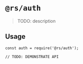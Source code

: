 # `@rs/auth`

> TODO: description

## Usage

```
const auth = require('@rs/auth');

// TODO: DEMONSTRATE API
```
